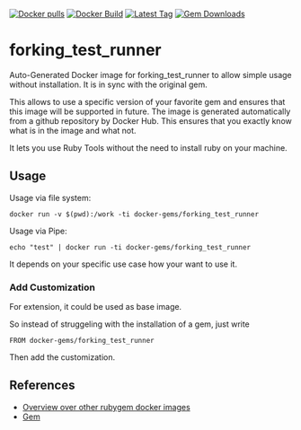 [![Docker pulls](https://img.shields.io/docker/pulls/rubygem/forking_test_runner.svg)](https://hub.docker.com/r/rubygem/forking_test_runner/)
[![Docker Build](https://img.shields.io/docker/automated/rubygem/forking_test_runner.svg)](https://hub.docker.com/r/rubygem/forking_test_runner/)
[![Latest Tag](https://img.shields.io/github/tag/docker-rubygem/forking_test_runner.svg)](https://hub.docker.com/r/rubygem/forking_test_runner/)
[![Gem Downloads](https://img.shields.io/gem/dt/forking_test_runner.svg)](https://rubygems.org/gems/forking_test_runner/)
# forking_test_runner

Auto-Generated Docker image for forking_test_runner to allow simple usage without installation.
It is in sync with the original gem.

This allows to use a specific version of your favorite gem and ensures that this image will be supported in future.
The image is generated automatically from a github repository by Docker Hub.
This ensures that you exactly know what is in the image and what not.

It lets you use Ruby Tools without the need to install ruby on your machine.

## Usage

Usage via file system:

`docker run -v $(pwd):/work -ti docker-gems/forking_test_runner`

Usage via Pipe:

`echo "test" | docker run -ti docker-gems/forking_test_runner`

It depends on your specific use case how your want to use it.

### Add Customization

For extension, it could be used as base image.

So instead of struggeling with the installation of a gem, just write

`FROM docker-gems/forking_test_runner`

Then add the customization.

## References

 - [Overview over other rubygem docker images](https://github.com/thinkbot/docker-rubygem)
 - [Gem](https://rubygems.org/gems/forking_test_runner/)
